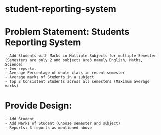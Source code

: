 # student-reporting-system
# Problem Statement: Students Reporting System
    - Add Students with Marks in Multiple Subjects for multiple Semester (Semesters are only 2 and subjects are3 namely English, Maths, Science)
    - See reports:
    - Average Percentage of whole class in recent semester
    - Average marks of Students in a subject
    - Top 2 Consistent Students across all semesters (Maximum average marks)

   # Provide Design:
    - Add Student
    - Add Marks of Student (Choose semester and subject)
    - Reports: 3 reports as mentioned above

